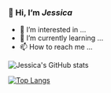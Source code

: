 ### 👋 Hi, I’m _Jessica_
* 👀 I’m interested in ...
* 🌱 I’m currently learning ...
* 📫 How to reach me ...

<!---
Jessica-Schlagenauf/Jessica-Schlagenauf is a ✨ special ✨ repository because its `README.md` (this file) appears on your GitHub profile.
You can click the Preview link to take a look at your changes.
--->
![Jessica's GitHub stats](https://github-readme-stats.vercel.app/api?username=jessica-schlagenauf)

[![Top Langs](https://github-readme-stats.vercel.app/api/top-langs/?username=jessica-schlagenauf)](https://github.com/jessica-schlagenauf/github-readme-stats)
